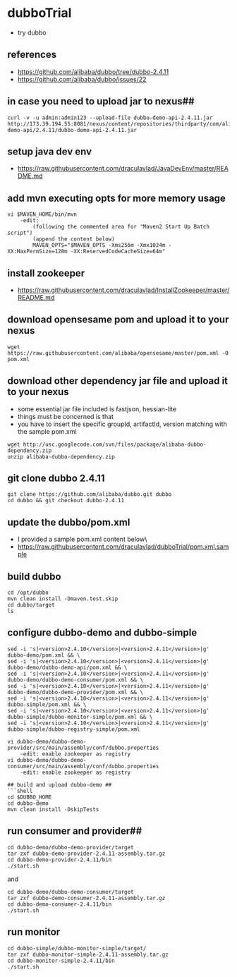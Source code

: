 # dubboTrial
* try dubbo

## references ##
* https://github.com/alibaba/dubbo/tree/dubbo-2.4.11
* https://github.com/alibaba/dubbo/issues/22

## in case you need to upload jar to nexus##
```shell
curl -v -u admin:admin123 --upload-file dubbo-demo-api-2.4.11.jar http://173.39.194.55:8081/nexus/content/repositories/thirdparty/com/alibaba/dubbo-demo-api/2.4.11/dubbo-demo-api-2.4.11.jar
```

## setup java dev env ##
* https://raw.githubusercontent.com/draculavlad/JavaDevEnv/master/README.md

## add mvn executing opts for more memory usage ##
```shell
vi $MAVEN_HOME/bin/mvn
    -edit:
        (following the commented area for "Maven2 Start Up Batch script")
        (append the content below)
        MAVEN_OPTS="$MAVEN_OPTS -Xms256m -Xmx1024m -XX:MaxPermSize=128m -XX:ReservedCodeCacheSize=64m"
```

## install zookeeper ##
* https://raw.githubusercontent.com/draculavlad/InstallZookeeper/master/README.md


## download opensesame pom and upload it to your nexus ##
```shell
wget https://raw.githubusercontent.com/alibaba/opensesame/master/pom.xml -O pom.xml
```

## download other dependency jar file and upload it to your nexus ##
* some essential jar file included is fastjson, hessian-lite
* things must be concerned is that
* you have to insert the specific groupId, artifactId, version matching with the sample pom.xml
```shell
wget http://usc.googlecode.com/svn/files/package/alibaba-dubbo-dependency.zip
unzip alibaba-dubbo-dependency.zip
```

## git clone dubbo 2.4.11 ##
```shell
git clone https://github.com/alibaba/dubbo.git dubbo
cd dubbo && git checkout dubbo-2.4.11
```

## update the dubbo/pom.xml ##
* I provided a sample pom.xml content below\
* https://raw.githubusercontent.com/draculavlad/dubboTrial/pom.xml.sample

## build dubbo ##
```shell
cd /opt/dubbo
mvn clean install -Dmaven.test.skip
cd dubbo/target
ls
```

## configure dubbo-demo and dubbo-simple ##
```shell
sed -i 's|<version>2.4.10</version>|<version>2.4.11</version>|g' dubbo-demo/pom.xml && \
sed -i 's|<version>2.4.10</version>|<version>2.4.11</version>|g' dubbo-demo/dubbo-demo-api/pom.xml && \
sed -i 's|<version>2.4.10</version>|<version>2.4.11</version>|g' dubbo-demo/dubbo-demo-consumer/pom.xml && \
sed -i 's|<version>2.4.10</version>|<version>2.4.11</version>|g' dubbo-demo/dubbo-demo-provider/pom.xml && \
sed -i 's|<version>2.4.10</version>|<version>2.4.11</version>|g' dubbo-simple/pom.xml && \
sed -i 's|<version>2.4.10</version>|<version>2.4.11</version>|g' dubbo-simple/dubbo-monitor-simple/pom.xml && \
sed -i 's|<version>2.4.10</version>|<version>2.4.11</version>|g' dubbo-simple/dubbo-registry-simple/pom.xml
```
```shell
vi dubbo-demo/dubbo-demo-provider/src/main/assembly/conf/dubbo.properties
    -edit: enable zookeeper as registry
vi dubbo-demo/dubbo-demo-consumer/src/main/assembly/conf/dubbo.properties
    -edit: enable zookeeper as registry

## build and upload dubbo-demo ##
```shell
cd $DUBBO_HOME
cd dubbo-demo
mvn clean install -DskipTests

```
## run consumer and provider##
```shell
cd dubbo-demo/dubbo-demo-provider/target
tar zxf dubbo-demo-provider-2.4.11-assembly.tar.gz
cd dubbo-demo-provider-2.4.11/bin
./start.sh
```
and
```shell
cd dubbo-demo/dubbo-demo-consumer/target
tar zxf dubbo-demo-consumer-2.4.11-assembly.tar.gz
cd dubbo-demo-consumer-2.4.11/bin
./start.sh
```

## run monitor
```shell
cd dubbo-simple/dubbo-monitor-simple/target/
tar zxf dubbo-monitor-simple-2.4.11-assembly.tar.gz
cd dubbo-monitor-simple-2.4.11/bin
./start.sh




